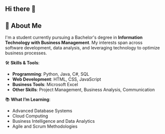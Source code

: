 ## Hi there 👋
## 🚀 About Me  
I'm a student currently pursuing a Bachelor's degree in **Information Technology with Business Management**. My interests span across software development, data analysis, and leveraging technology to optimize business processes.  

🛠️ **Skills & Tools**:  
- **Programming**: Python, Java, C#, SQL  
- **Web Development**: HTML, CSS, JavaScript 
- **Business Tools**: Microsoft Excel
- **Other Skills**: Project Management, Business Analysis, Communication  

📚 **What I’m Learning**:  
- Advanced Database Systems  
- Cloud Computing  
- Business Intelligence and Data Analytics  
- Agile and Scrum Methodologies  
